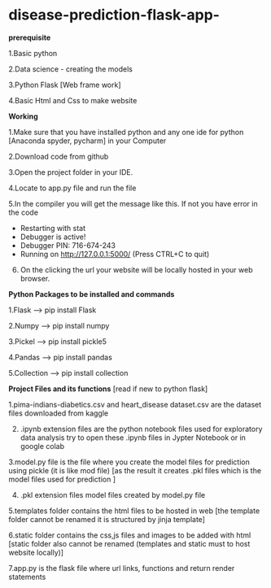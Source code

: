 # disease-prediction-flask-app-

**prerequisite**

1.Basic python 

2.Data science - creating the models

3.Python Flask [Web frame work]

4.Basic Html and Css to make website


**Working**

1.Make sure that you have installed python and any one ide for python [Anaconda spyder, pycharm] in your Computer

2.Download code from github

3.Open the project folder in your IDE.

4.Locate to app.py file and run the file 

5.In the compiler you will get the message like this. If not you have error in the code 

 * Restarting with stat
 * Debugger is active!
 * Debugger PIN: 716-674-243
 * Running on http://127.0.0.1:5000/ (Press CTRL+C to quit)
 
6. On the clicking the url your website will be locally hosted in your web browser.


**Python Packages to be installed and commands**

1.Flask --> pip install Flask

2.Numpy -->  pip install numpy

3.Pickel -->  pip install pickle5

4.Pandas -->  pip install pandas

5.Collection -->  pip install collection


**Project Files and its functions** [read if new to python flask]

1.pima-indians-diabetics.csv and heart_disease dataset.csv are the dataset files downloaded from kaggle

2. .ipynb extension files are the python notebook files used for exploratory data analysis try to open these .ipynb files in Jypter Notebook or in google colab

3.model.py file is the file where you create the model files for prediction using pickle (it is like mod file) [as the result it creates .pkl files which is the model files used for prediction ]

4. .pkl extension files model files created by model.py file

5.templates folder contains the html files to be hosted in web [the template folder cannot be renamed it is structured by jinja template]

6.static folder contains the css,js files and images to be added with html [static folder also cannot be renamed (templates and static must to host website locally)] 

7.app.py is the flask file where url links, functions and return render statements


 
